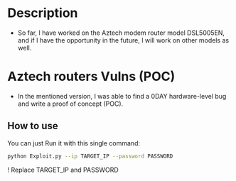 # Description
- So far, I have worked on the Aztech modem router model DSL5005EN, and if I have the opportunity in the future, I will work on other models as well. 
# Aztech routers Vulns (POC)
- In the mentioned version, I was able to find a 0DAY hardware-level bug and write a proof of concept (POC).
## How to use
You can just Run it with this single command:
```bash
python Exploit.py --ip TARGET_IP --password PASSWORD
```
! Replace TARGET_IP and PASSWORD
